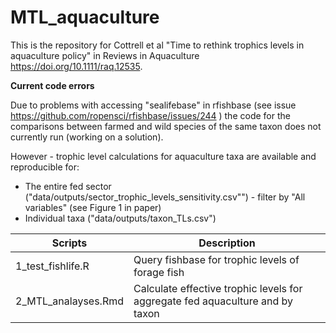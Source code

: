 # MTL_aquaculture

This is the repository for Cottrell et al "Time to rethink trophics levels in aquaculture policy" in Reviews in Aquaculture https://doi.org/10.1111/raq.12535. 

**Current code errors**

Due to problems with accessing "sealifebase" in rfishbase (see issue https://github.com/ropensci/rfishbase/issues/244 ) the code for the comparisons between farmed and wild species of the same taxon does not currently run (working on a solution).

However - trophic level calculations for aquaculture taxa are available and reproducible for:
- The entire fed sector ("data/outputs/sector_trophic_levels_sensitivity.csv"") - filter by "All variables" (see Figure 1 in paper)
- Individual taxa ("data/outputs/taxon_TLs.csv")

| Scripts | Description                               |
|---------|-------------------------------------------|
|1_test_fishlife.R | Query fishbase for trophic levels of forage fish |
|2_MTL_analayses.Rmd | Calculate effective trophic levels for aggregate fed aquaculture and by taxon|



